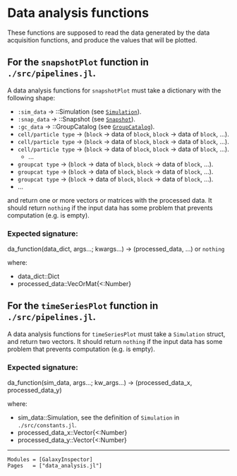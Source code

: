 # Data analysis functions

These functions are supposed to read the data generated by the data acquisition functions, and produce the values that will be plotted.

## For the `snapshotPlot` function in `./src/pipelines.jl`.

A data analysis functions for `snapshotPlot` must take a dictionary with the following shape:

  + `:sim_data`          -> ::Simulation (see [`Simulation`](@ref)).
  + `:snap_data`         -> ::Snapshot (see [`Snapshot`](@ref)).
  + `:gc_data`           -> ::GroupCatalog (see [`GroupCatalog`](@ref)).
  + `cell/particle type` -> (`block` -> data of `block`, `block` -> data of `block`, ...).
  + `cell/particle type` -> (`block` -> data of `block`, `block` -> data of `block`, ...).
  + `cell/particle type` -> (`block` -> data of `block`, `block` -> data of `block`, ...).
    + ...
  + `groupcat type`      -> (`block` -> data of `block`, `block` -> data of `block`, ...).
  + `groupcat type`      -> (`block` -> data of `block`, `block` -> data of `block`, ...).
  + `groupcat type`      -> (`block` -> data of `block`, `block` -> data of `block`, ...).
  + ...

and return one or more vectors or matrices with the processed data. It should return `nothing` 
if the input data has some problem that prevents computation (e.g. is empty).

### Expected signature:

  da_function(data_dict, args...; kwargs...) -> (processed_data, ...)  or `nothing`

where:

  - data_dict::Dict
  - processed_data::VecOrMat{<:Number}


## For the `timeSeriesPlot` function in `./src/pipelines.jl`.

A data analysis functions for `timeSeriesPlot` must take a `Simulation` struct, and return two 
vectors. It should return `nothing` if the input data has some problem that prevents computation 
(e.g. is empty).

### Expected signature:

  da_function(sim_data, args...; kw_args...) -> (processed_data_x, processed_data_y)

where:

  - sim_data::Simulation, see the definition of `Simulation` in `./src/constants.jl`.
  - processed_data_x::Vector{<:Number}
  - processed_data_y::Vector{<:Number}

---

```@autodocs
Modules = [GalaxyInspector]
Pages   = ["data_analysis.jl"]
```
